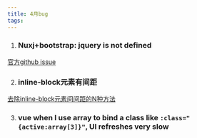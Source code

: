 ```yaml
---
title: 4月bug
tags:
---
```


1. ### Nuxj+bootstrap: jquery is not defined

[官方github issue](https://github.com/nuxt/nuxt.js/issues/178)

2. ### inline-block元素有间距

[去除inline-block元素间间距的N种方法](http://www.zhangxinxu.com/wordpress/2012/04/inline-block-space-remove-%E5%8E%BB%E9%99%A4%E9%97%B4%E8%B7%9D/)

3. ### vue when I use array to bind a class like `:class="{active:array[3]}"`, UI refreshes very slow